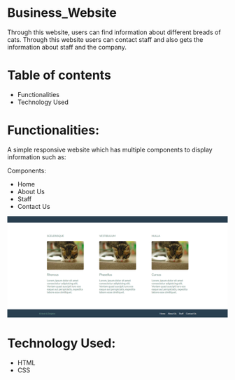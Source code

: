 # Business_Website
Through this website, users can find information about different breads of cats. Through this website users can contact staff and also gets the information about staff and the company.

# Table of contents

- Functionalities
- Technology Used

# Functionalities:
A simple responsive website which has multiple components to display information such as:

Components:
- Home
- About Us
- Staff
- Contact Us

![srceen shot](https://raw.githubusercontent.com/amitverma07/Business_Website/master/Capture.PNG)

# Technology Used:
- HTML
- CSS 
